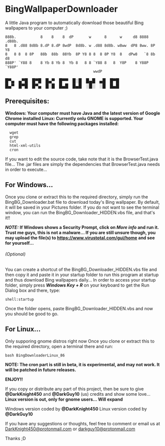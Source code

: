 # BingWallpaperDownloader
A little Java program to automatically download those beautiful Bing wallpapers to your computer ;)

```
888b.           8    8    8  dP       w      8      w     d8 8888 .d88b. 
8   8 .d88 8d8b 8.dP 8.dP 8wdP  8d8b. w .d88 8d8b. w8ww  dP8 8ww. 8P  Y8 
8   8 8  8 8P   88b  88b  88Yb  8P Y8 8 8  8 8P Y8  8   dPw8   `8 8b  d8 
888P' `Y88 8    8 Yb 8 Yb 8  Yb 8   8 8 `Y88 8   8  Y8P    8 Y88P `Y88P' 
                                        wwdP                             
```

█▀▄ ▄▀█ █▀█ █▄▀ █▀▀ █░█ █▄█ ▄█ █▀█<br>
█▄▀ █▀█ █▀▄ █░█ █▄█ █▄█ ░█░ ░█ █▄█<br>

## Prerequisites:
**Windows: Your computer must have Java and the latest version of Google Chrome installed**
**Linux: Currently onlu GNOME is supported. Your computer must have the following packages installed:**
```
  wget
  grep
  cut
  html-xml-utils
  cron
```



If you want to edit the source code, take note that it is the BrowserTest.java file...
The .jar files are simply the dependencies that BrowserTest.java needs in order to execute...


## For Windows...

Once you clone or extract this to the required directory, simply run the BingBG_Downloader.bat file to
download today's Bing wallpaper. By default, it will be saved in your Pictures folder. If you do not want
to see the terminal window, you can run the BingBG_Downloader_HIDDEN.vbs file, and that's it!!

***NOTE:*** **If Windows shows a Security Prompt, click on _More info_ and run it. Trust me guys, this is not a malware...
If you are still unsure though, you may upload the file(s) to https://www.virustotal.com/gui/home and see for yourself...**

###### (Optional)
You can create a shortcut of the BingBG_Downloader_HIDDEN.vbs file and then copy it and paste it in
your startup folder to run this program at startup and thus download Bing wallpapers daily...
In order to access your startup folder, simply press ***Windows Key + R*** on your keyboard to get the Run
Dialog box and there, type:
```
shell:startup
```
Once the folder opens, paste BingBG_Downloader_HIDDEN.vbs and now you should be good to go.

## For Linux...
Only supporing gnome distros right now
Once you clone or extract this to the required directory, open a terminal there and run:
```
bash BingDownloaderLinux_86
```
**NOTE: The cron part is still in beta, it is experimental, and may not work. It will be patched in future releases.**


**ENJOY!!**

If you copy or distribute any part of this project, then be sure to give **@DarkKnight450** and **@DarkGuy10** (us) credits and show some love...
**Linux version is out, only for gnome users... Will expand**

Windows version coded by **@DarkKnight450**
Linux version coded by **@DarkGuy10**

If you have any suggestions or thoughts, feel free to comment or email us at DarkKnight450@protonmail.com or darkguy10@protonmail.com

Thanks ;D


